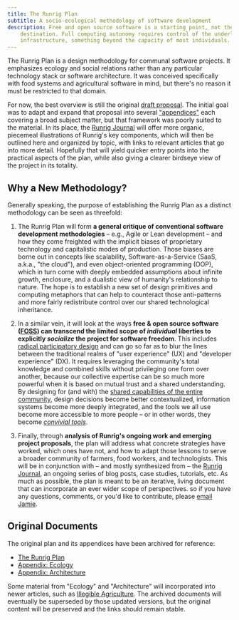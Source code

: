 ```yaml
---
title: The Runrig Plan
subtitle: A socio-ecological methodology of software development
description: Free and open source software is a starting point, not the
    destination. Full computing autonomy requires control of the underlying
    infrastructure, something beyond the capacity of most individuals.
---
```


The Runrig Plan is a design methodology for communal software projects. It
emphasizes ecology and social relations rather than any particular technology
stack or software architecture. It was conceived specifically with food systems
and agricultural software in mind, but there's no reason it must be restricted
to that domain.

For now, the best overview is still the original [draft proposal]. The initial
goal was to adapt and expand that proposal into several ["appendices"] each
covering a broad subject matter, but that framework was poorly suited to the
material. In its place, the [Runrig Journal] will offer more organic, piecemeal
illustrations of Runrig's key components, which will then be outlined here and
organized by topic, with links to relevant articles that go into more detail.
Hopefully that will yield quicker entry points into the practical aspects of the
plan, while also giving a clearer birdseye view of the project in its totality.

[draft proposal]: /posts/the-runrig-plan-for-socio-ecological-design.md
["appendices"]: #original-documents
[Runrig Journal]: /journal.md

## Why a New Methodology?
Generally speaking, the purpose of establishing the Runrig Plan as a distinct
methodology can be seen as threefold:

1. The Runrig Plan will form __a general critique of conventional software
   development methodologies__ – e.g., Agile or Lean development – and how they
   come freighted with the implicit biases of proprietary technology and
   capitalistic modes of production. Those biases are borne out in concepts like
   scalability, Software-as-a-Service (SaaS, a.k.a., "the cloud"), and even
   object-oriented programming (OOP), which in turn come with deeply embedded
   assumptions about infinite growth, enclosure, and a dualistic view of
   humanity's relationship to nature. The hope is to establish a new set of
   design primitives and computing metaphors that can help to counteract those
   anti-patterns and more fairly redistribute control over our shared
   technological inheritance.

2. In a similar vein, it will look at the ways __free & open source software
   ([FOSS]) can transcend the limited scope of _individual_ liberties to
   explicitly _socialize_ the project for software freedom__. This includes
   [radical participatory design] and can go so far as to blur the lines between
   the traditional realms of "user experience" (UX) and "developer experience"
   (DX). It requires leveraging the community's total knowledge and combined
   skills without privileging one form over another, because our collective
   expertise can be so much more powerful when it is based on mutual trust and a
   shared understanding. By designing for (and with) the [shared capabilities of
   the entire community], design decisions become better contextualized,
   information systems become more deeply integrated, and the tools we all use
   become more accessible to more people – or in other words, they become
   _[convivial tools]_.

3. Finally, through __analysis of Runrig's ongoing work and emerging project
   proposals__, the plan will address what concrete strategies have worked,
   which ones have not, and how to adapt those lessons to serve a broader
   community of farmers, food workers, and technologists. This will be in
   conjunction with – and mostly synthesized from – the [Runrig Journal], an
   ongoing series of blog posts, case studies, tutorials, etc. As much as
   possible, the plan is meant to be an iterative, living document that can
   incorporate an ever wider scope of perspectives. so if you have any
   questions, comments, or you'd like to contribute, please [email Jamie].

[FOSS]: https://www.gnu.org/philosophy/floss-and-foss.html
[radical participatory design]: https://doi.org/10.1017/dsj.2022.24
[shared capabilities of the entire community]:
    https://lu.is/2016/03/free-as-in-my-libreplanet-2016-talk/
[convivial tools]: https://archive.org/details/illich-conviviality/
[email Jamie]: mailto:jamie@runrig.org

## Original Documents
The original plan and its appendices have been archived for reference:

- [The Runrig Plan]
- [Appendix: Ecology]
- [Appendix: Architecture]

Some material from "Ecology" and "Architecture" will incorporated into newer
articles, such as [Illegible Agriculture]. The archived documents will
eventually be superseded by those updated versions, but the original content
will be preserved and the links should remain stable.

[The Runrig Plan]: /posts/the-runrig-plan-for-socio-ecological-design.md
[Appendix: Ecology]: /posts/the-runrig-plan-appendix-ecology.md
[Appendix: Architecture]: /posts/the-runrig-plan-appendix-architecture.md
[Illegible Agriculture]: /posts/illegible-agriculture.md
